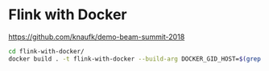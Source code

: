 # Flink with Docker

https://github.com/knaufk/demo-beam-summit-2018

```sh
cd flink-with-docker/
docker build . -t flink-with-docker --build-arg DOCKER_GID_HOST=$(grep docker /etc/group | cut -d ':' -f 3)
```